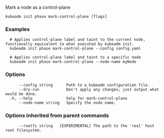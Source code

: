 
Mark a node as a control-plane

```
kubeadm init phase mark-control-plane [flags]
```

### Examples

```
  # Applies control-plane label and taint to the current node, functionally equivalent to what executed by kubeadm init.
  kubeadm init phase mark-control-plane --config config.yaml
  
  # Applies control-plane label and taint to a specific node
  kubeadm init phase mark-control-plane --node-name myNode
```

### Options

```
      --config string      Path to a kubeadm configuration file.
      --dry-run            Don't apply any changes; just output what would be done.
  -h, --help               help for mark-control-plane
      --node-name string   Specify the node name.
```

### Options inherited from parent commands

```
      --rootfs string   [EXPERIMENTAL] The path to the 'real' host root filesystem.
```
